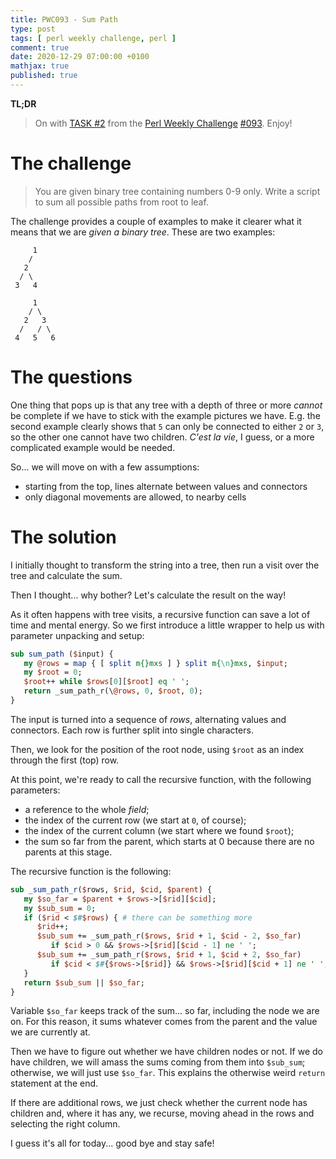 ```yaml
---
title: PWC093 - Sum Path
type: post
tags: [ perl weekly challenge, perl ]
comment: true
date: 2020-12-29 07:00:00 +0100
mathjax: true
published: true
---
```


**TL;DR**

> On with [TASK #2][] from the [Perl Weekly Challenge][] [#093][].
> Enjoy!

# The challenge

> You are given binary tree containing numbers 0-9 only. Write a script to
> sum all possible paths from root to leaf.

The challenge provides a couple of examples to make it clearer what it means
that we are *given a binary tree*. These are two examples:

```
     1
    /
   2
  / \
 3   4
```

```
     1
    / \
   2   3
  /   / \
 4   5   6
```

# The questions

One thing that pops up is that any tree with a depth of three or more
*cannot* be complete if we have to stick with the example pictures we have.
E.g. the second example clearly shows that `5` can only be connected to
either `2` or `3`, so the other one cannot have two children. *C'est la
vie*, I guess, or a more complicated example would be needed.

So... we will move on with a few assumptions:

- starting from the top, lines alternate between values and connectors
- only diagonal movements are allowed, to nearby cells

# The solution

I initially thought to transform the string into a tree, then run a visit
over the tree and calculate the sum.

Then I thought... why bother? Let's calculate the result on the way!

As it often happens with tree visits, a recursive function can save a lot of
time and mental energy. So we first introduce a little wrapper to help us
with parameter unpacking and setup:

```perl
sub sum_path ($input) {
   my @rows = map { [ split m{}mxs ] } split m{\n}mxs, $input;
   my $root = 0;
   $root++ while $rows[0][$root] eq ' ';
   return _sum_path_r(\@rows, 0, $root, 0);
}
```

The input is turned into a sequence of *rows*, alternating values and
connectors. Each row is further split into single characters.

Then, we look for the position of the root node, using `$root` as an index
through the first (top) row.

At this point, we're ready to call the recursive function, with the
following parameters:

- a reference to the whole *field*;
- the index of the current row (we start at `0`, of course);
- the index of the current column (we start where we found `$root`);
- the sum so far from the parent, which starts at 0 because there are no
  parents at this stage.

The recursive function is the following:

```perl
sub _sum_path_r($rows, $rid, $cid, $parent) {
   my $so_far = $parent + $rows->[$rid][$cid];
   my $sub_sum = 0;
   if ($rid < $#$rows) { # there can be something more
      $rid++;
      $sub_sum += _sum_path_r($rows, $rid + 1, $cid - 2, $so_far)
         if $cid > 0 && $rows->[$rid][$cid - 1] ne ' ';
      $sub_sum += _sum_path_r($rows, $rid + 1, $cid + 2, $so_far)
         if $cid < $#{$rows->[$rid]} && $rows->[$rid][$cid + 1] ne ' ';
   }
   return $sub_sum || $so_far;
}
```

Variable `$so_far` keeps track of the sum... so far, including the node we
are on. For this reason, it sums whatever comes from the parent and the
value we are currently at.

Then we have to figure out whether we have children nodes or not. If we do
have children, we will amass the sums coming from them into `$sub_sum`;
otherwise, we will just use `$so_far`. This explains the otherwise weird
`return` statement at the end.

If there are additional rows, we just check whether the current node has
children and, where it has any, we recurse, moving ahead in the rows and
selecting the right column.

I guess it's all for today... good bye and stay safe!

[Perl Weekly Challenge]: https://perlweeklychallenge.org/
[#093]: https://perlweeklychallenge.org/blog/perl-weekly-challenge-093/
[TASK #2]: https://perlweeklychallenge.org/blog/perl-weekly-challenge-093/#TASK2
[Perl]: https://www.perl.org/
